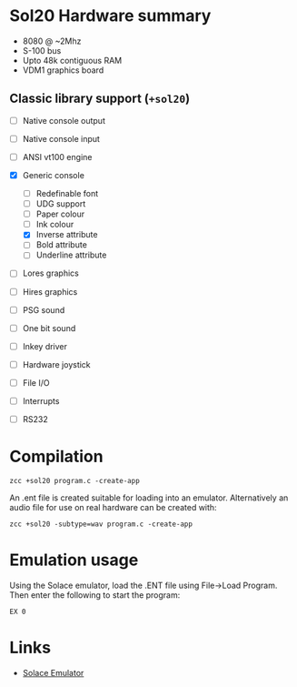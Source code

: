 # Sol20 Hardware summary

* 8080 @ ~2Mhz
* S-100 bus
* Upto 48k contiguous RAM
* VDM1 graphics board

## Classic library support (`+sol20`)

* [ ] Native console output
* [ ] Native console input
* [ ] ANSI vt100 engine
* [x] Generic console
    * [ ] Redefinable font 
    * [ ] UDG support
    * [ ] Paper colour
    * [ ] Ink colour
    * [x] Inverse attribute
    * [ ] Bold attribute
    * [ ] Underline attribute
* [ ] Lores graphics
* [ ] Hires graphics
* [ ] PSG sound
* [ ] One bit sound
* [ ] Inkey driver
* [ ] Hardware joystick
* [ ] File I/O
* [ ] Interrupts
* [ ] RS232


# Compilation

    zcc +sol20 program.c -create-app

An .ent file is created suitable for loading into an emulator. Alternatively an audio file for use on real hardware can be created with:

    zcc +sol20 -subtype=wav program.c -create-app

# Emulation usage

Using the Solace emulator, load the .ENT file using File->Load Program. Then enter the following
to start the program:

```
EX 0
```


# Links

* [Solace Emulator](http://www.sol20.org/solace.html)
